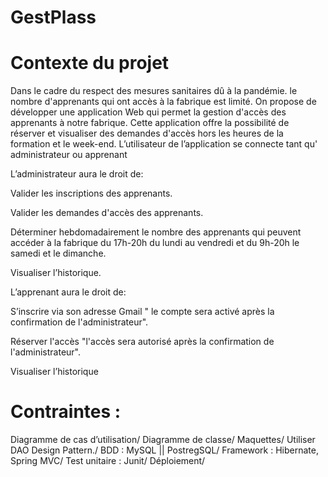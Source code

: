 # GestPlass



# Contexte du projet

Dans le cadre du respect des mesures sanitaires dû à la pandémie. le nombre d'apprenants qui ont accès à la fabrique est limité. On propose de développer une application Web qui permet la gestion d'accès des apprenants à notre fabrique. Cette application offre la possibilité de réserver et visualiser des demandes d'accès hors les heures de la formation et le week-end. L’utilisateur de l’application se connecte tant qu' administrateur ou apprenant

L’administrateur aura le droit de:

Valider les inscriptions des apprenants.

Valider les demandes d'accès des apprenants.

Déterminer hebdomadairement le nombre des apprenants qui peuvent accéder à la fabrique du 17h-20h du lundi au vendredi et du 9h-20h le samedi et le dimanche.

Visualiser l’historique.

L’apprenant aura le droit de:

S’inscrire via son adresse Gmail " le compte sera activé après la confirmation de l'administrateur".

Réserver l'accès "l'accès sera autorisé après la confirmation de l'administrateur".

Visualiser l’historique
​

# Contraintes :

Diagramme de cas d’utilisation/
Diagramme de classe/
Maquettes/
Utiliser DAO Design Pattern./
BDD : MySQL || PostregSQL/
Framework : Hibernate, Spring MVC/
Test unitaire : Junit/
Déploiement/
